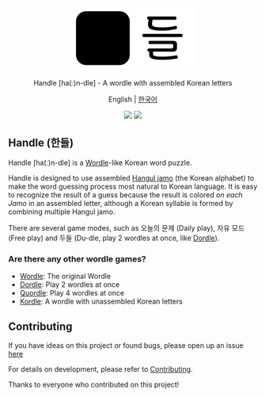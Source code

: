 <p align='center'>
  <img src='./public/resources/icons/wide-icon.svg' width='250'/>
</p>

<p align='center'>Handle [ha(ː)n-dle] - A wordle with assembled Korean letters </p>

<p align='center'>
  English | <a href='./README.md'>한국어</a>
</p>

<p align='center'>
  <a href='https://github.com/wolimst/handle/actions/workflows/ci.yml'>
    <img src='https://github.com/wolimst/handle/actions/workflows/ci.yml/badge.svg'/></a
  >
  <a href='https://github.com/wolimst/handle/actions/workflows/deploy.yml'>
    <img src='https://github.com/wolimst/handle/actions/workflows/deploy.yml/badge.svg'/></a
  >
</p>

## Handle (한들)

Handle \[ha(ː)n-dle\] is a [Wordle][wordle-wiki]-like Korean word puzzle.

Handle is designed to use assembled [Hangul jamo][hangul-letters-wiki] (the Korean alphabet)
to make the word guessing process most natural to Korean language.
It is easy to recognize the result of a guess because the result is colored
_on each Jamo_ in an assembled letter,
although a Korean syllable is formed by combining multiple Hangul jamo.

There are several game modes, such as 오늘의 문제 (Daily play), 자유 모드 (Free play)
and 두들 (Du-dle, play 2 wordles at once, like [Dordle][dordle-game]).

### Are there any other wordle games?

- [Wordle][wordle-game]: The original Wordle
- [Dordle][dordle-game]: Play 2 wordles at once
- [Quordle][quordle-game]: Play 4 wordles at once
- [Kordle][kordle-game]: A wordle with unassembled Korean letters

## Contributing

If you have ideas on this project or found bugs, please open up an issue [here][issues]

For details on development, please refer to [Contributing][contributing].

Thanks to everyone who contributed on this project!

[wordle-wiki]: https://en.wikipedia.org/wiki/Wordle
[hangul-letters-wiki]: https://en.wikipedia.org/wiki/Hangul#Letters
[issues]: https://github.com/wolimst/handle/issues
[dordle-game]: https://zaratustra.itch.io/dordle
[wordle-game]: https://www.nytimes.com/games/wordle/index.html
[quordle-game]: https://www.quordle.com/
[kordle-game]: https://kordle.kr/
[contributing]: ./CONTRIBUTING.md
